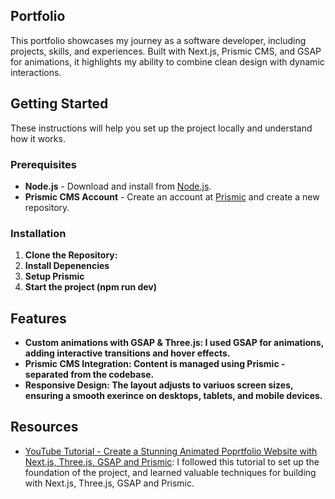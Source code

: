 ## Portfolio

This portfolio showcases my journey as a software developer, including projects, skills, and experiences. Built with Next.js, Prismic CMS, and GSAP for animations, it highlights my ability to combine clean design with dynamic interactions.

## Getting Started

These instructions will help you set up the project locally and understand how it works.

### Prerequisites

- **Node.js** - Download and install from [Node.js](https://nodejs.org/).
- **Prismic CMS Account** - Create an account at [Prismic](https://prismic.io/) and create a new repository.

### Installation

1. **Clone the Repository:**
2. **Install Depenencies**
3. **Setup Prismic**
4. **Start the project (npm run dev)**

## Features
- **Custom animations with GSAP & Three.js: I used GSAP for animations, adding interactive transitions and hover effects.**
- **Prismic CMS Integration: Content is managed using Prismic - separated from the codebase.**
- **Responsive Design: The layout adjusts to variuos screen sizes, ensuring a smooth exerince on desktops, tablets, and mobile devices.**

## Resources

- [YouTube Tutorial - Create a Stunning Animated Poprtfolio Website with Next.js, Three.js, GSAP and Prismic]([https://www.youtube.com/watch?v=rXDCAAkiC-s&list=PLUhSgROuR9jnxcmWYgT0TTTp34ARjrkfo&index=12]): I followed this tutorial to set up the foundation of the project, and learned valuable techniques for building with Next.js, Three.js, GSAP and Prismic.





